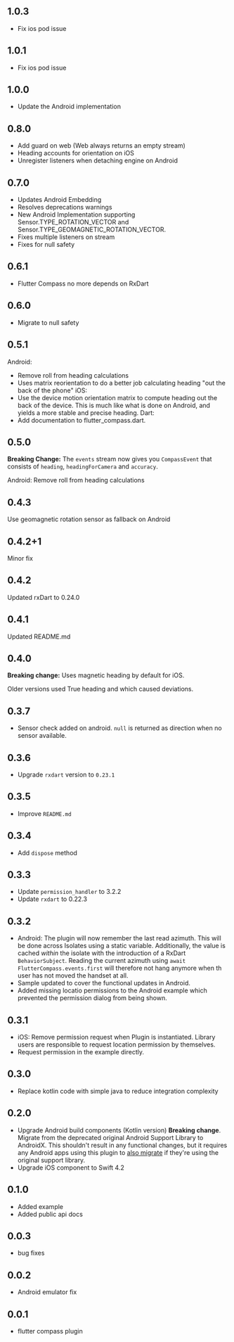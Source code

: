 ## 1.0.3
* Fix ios pod issue

## 1.0.1
* Fix ios pod issue

## 1.0.0
* Update the Android implementation

## 0.8.0
* Add guard on web (Web always returns an empty stream)
* Heading accounts for orientation on iOS
* Unregister listeners when detaching engine on Android

## 0.7.0
* Updates Android Embedding
* Resolves deprecations warnings
* New Android Implementation supporting Sensor.TYPE_ROTATION_VECTOR and Sensor.TYPE_GEOMAGNETIC_ROTATION_VECTOR.
* Fixes multiple listeners on stream
* Fixes for null safety

## 0.6.1
* Flutter Compass no more depends on RxDart

## 0.6.0
* Migrate to null safety

## 0.5.1

Android: 
* Remove roll from heading calculations
* Uses matrix reorientation to do a better job calculating heading "out the back of the phone"
iOS: 
* Use the device motion orientation matrix to compute heading out the back of the device. This is much like what is done on Android, and yields a more
stable and precise heading.
Dart:
* Add documentation to flutter_compass.dart.

## 0.5.0

**Breaking Change:** The `events` stream now gives you `CompassEvent` that consists of `heading`, `headingForCamera` and `accuracy`.

Android: Remove roll from heading calculations 

## 0.4.3

Use geomagnetic rotation sensor as fallback on Android

## 0.4.2+1

Minor fix

## 0.4.2

Updated rxDart to 0.24.0

## 0.4.1

Updated README.md

## 0.4.0

**Breaking change:** Uses magnetic heading by default for iOS.

Older versions used True heading and which caused deviations.

## 0.3.7

* Sensor check added on android. `null` is returned as direction when no sensor available.

## 0.3.6

* Upgrade `rxdart` version to `0.23.1` 

## 0.3.5

* Improve `README.md` 

## 0.3.4

* Add `dispose` method 

## 0.3.3

* Update `permission_handler` to 3.2.2
* Update `rxdart` to 0.22.3

## 0.3.2

* Android: The plugin will now remember the last read azimuth. This will be done
  across Isolates using a static variable. Additionally, the value is cached 
  _within_ the isolate with the introduction of a RxDart `BehaviorSubject`.
  Reading the current azimuth using `await FlutterCompass.events.first` will 
  therefore not hang anymore when th user has not moved the handset at all.
* Sample updated to cover the functional updates in Android.
* Added missing locatio permissions to the Android example which prevented the
  permission dialog from being shown.

## 0.3.1

* iOS: Remove permission request when Plugin is instantiated. Library users are
  responsible to request location permission by themselves.
* Request permission in the example directly.

## 0.3.0

* Replace kotlin code with simple java to reduce integration complexity

## 0.2.0

* Upgrade Android build components (Kotlin version)
  **Breaking change**. Migrate from the deprecated original Android Support
  Library to AndroidX. This shouldn't result in any functional changes, but it
  requires any Android apps using this plugin to [also
  migrate](https://developer.android.com/jetpack/androidx/migrate) if they're
  using the original support library.
* Upgrade iOS component to Swift 4.2

## 0.1.0

* Added example
* Added public api docs

## 0.0.3

* bug fixes

## 0.0.2

* Android emulator fix

## 0.0.1

* flutter compass plugin
